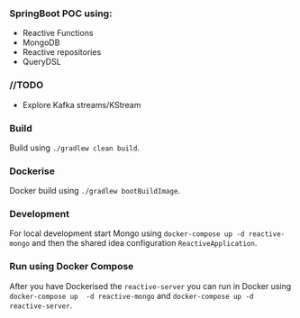 ### SpringBoot POC using:
* Reactive Functions
* MongoDB
* Reactive repositories  
* QueryDSL

### //TODO
* Explore Kafka streams/KStream

### Build
Build using `./gradlew clean build`.

### Dockerise  
Docker build using `./gradlew bootBuildImage`.

### Development  
For local development start Mongo using `docker-compose up -d reactive-mongo` and then the 
  shared idea configuration `ReactiveApplication`.

### Run using Docker Compose

After you have Dockerised the `reactive-server` you can run in Docker using `docker-compose up 
-d reactive-mongo` and `docker-compose up -d reactive-server`.

